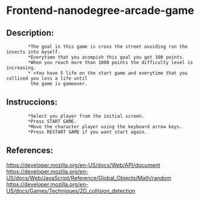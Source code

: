 Frontend-nanodegree-arcade-game
===============================

Description:
------------

			*The goal in this game is cross the street avoiding run the insects into myself.
			*Everytime that you acompish this goal you get 100 points.
			*When you reach more than 1000 points the difficulty level is increasing.
			* >You have 5 life on the start game and everytime that you collised you loss a life until
			 the game is gameover.


Instruccions:
-------------

			*Select you player from the initial screen.
			*Press START GAME.
			*Move the character player using the keyboard arrow keys.
			*Press RESTART GAME if you want start again.


References:
----------
https://developer.mozilla.org/en-US/docs/Web/API/document
https://developer.mozilla.org/en-US/docs/Web/JavaScript/Reference/Global_Objects/Math/random
https://developer.mozilla.org/en-US/docs/Games/Techniques/2D_collision_detection
